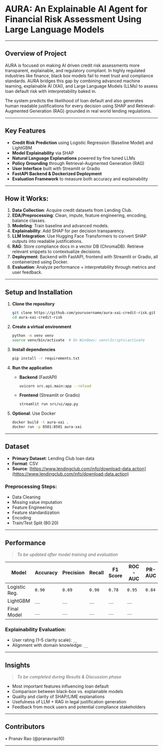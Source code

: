 # AURA: An Explainable AI Agent for Financial Risk Assessment Using Large Language Models

---

## Overview of Project

AURA is focused on making AI driven credit risk assessments more transparent, explainable, and regulatory compliant. In highly regulated industries like finance, black box models fail to meet trust and compliance standards. AURA bridges this gap by combining advanced machine learning, explainable AI (XAI), and Large Language Models (LLMs) to assess loan default risk with interpretability baked in.

The system predicts the likelihood of loan default and also generates human readable justifications for every decision using SHAP and Retrieval-Augmented Generation (RAG) grounded in real world lending regulations.

---

## Key Features

- **Credit Risk Prediction** using Logistic Regression (Baseline Model) and LightGBM
- **Model Explainability** via SHAP
- **Natural Language Explanations** powered by fine tuned LLMs
- **Policy Grounding** through Retrieval-Augmented Generation (RAG)
- **User Interface** built with Streamlit or Gradio
- **FastAPI Backend & Dockerized Deployment**
- **Evaluation Framework** to measure both accuracy and explainability

---

## How it Works:

1. **Data Collection**: Acquire credit datasets from Lending Club.
2. **EDA/Preprocessing**: Clean, impute, feature engineering, encoding, balance classes.
3. **Modeling**: Train baseline and advanced models.
4. **Explainability**: Add SHAP for per decision transparency.
5. **LLM Integration**: Use Hugging Face Transformers to convert SHAP outputs into readable justifications.
6. **RAG**: Store compliance docs in a vector DB (ChromaDB). Retrieve relevant snippets to contextualize decisions.
7. **Deployment**: Backend with FastAPI, frontend with Streamlit or Gradio, all containerized using Docker.
8. **Evaluation**: Analyze performance + interpretability through metrics and user feedback.

---

## Setup and Installation

1. **Clone the repository**

   ```bash
   git clone https://github.com/yourusername/aura-xai-credit-risk.git
   cd aura-xai-credit-risk
   ```

2. **Create a virtual environment**

   ```bash
   python -m venv venv
   source venv/bin/activate  # On Windows: venv\Scripts\activate
   ```

3. **Install dependencies**

   ```bash
   pip install -r requirements.txt
   ```

4. **Run the application**

   - **Backend** (FastAPI)
     ```bash
     uvicorn src.api.main:app --reload
     ```
   - **Frontend** (Streamlit or Gradio)
     ```bash
     streamlit run src/ui/app.py
     ```

5. **Optional**: Use Docker
   ```bash
   docker build -t aura-xai .
   docker run -p 8501:8501 aura-xai
   ```

---

## Dataset

- **Primary Dataset**: Lending Club loan data
- **Format**: CSV
- **Source**: [https://www.lendingclub.com/info/download-data.action](https://www.lendingclub.com/info/download-data.action)

### Preprocessing Steps:

- Data Cleaning
- Missing value imputation
- Feature Engineering
- Feature standardization
- Encoding
- Train/Test Split (80:20)

---

## Performance

> _To be updated after model training and evaluation_

| Model         | Accuracy | Precision | Recall | F1 Score | ROC-AUC | PR-AUC |
| ------------- | -------- | --------- | ------ | -------- | ------- | ------ |
| Logistic Reg. | `0.90`   | `0.69`    | `0.90` | `0.78`   | `0.95`  | `0.84` |
| LightGBM      | `__`     | `__`      | `__`   | `__`     | `__`    |        |
| Final Model   | `__`     | `__`      | `__`   | `__`     | `__`    |        |

### Explainability Evaluation:

- User rating (1–5 clarity scale): `__`
- Alignment with domain knowledge: `__`

---

## Insights

> _To be completed during Results & Discussion phase_

- Most important features influencing loan default
- Comparison between black-box vs. explainable models
- Quality and clarity of SHAP/LIME explanations
- Usefulness of LLM + RAG in legal justification generation
- Feedback from mock users and potential compliance stakeholders

---

## Contributors

• Pranav Rao (@pranavrao10)

---
